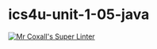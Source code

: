 # ics4u-unit-1-05-java
[![Mr Coxall's Super Linter](https://github.com/sydneykuhn/ics4u-unit-1-05-java/workflows/Mr%20Coxall's%20Super%20Linter/badge.svg)](https://github.com/sydneykuhn/ics4u-unit-1-05-java/actions/)
